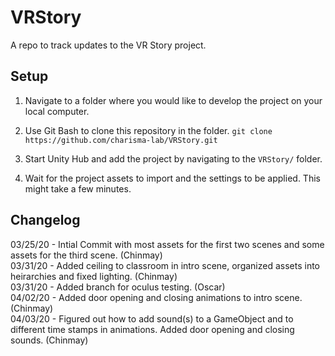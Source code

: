 # VRStory

A repo to track updates to the VR Story project.


## Setup
1. Navigate to a folder where you would like to develop the project on your local computer.

2. Use Git Bash to clone this repository in the folder.
  ```git clone https://github.com/charisma-lab/VRStory.git```
  
3. Start Unity Hub and add the project by navigating to the `VRStory/` folder.

4. Wait for the project assets to import and the settings to be applied. This might take a few minutes.


## Changelog
03/25/20 - Intial Commit with most assets for the first two scenes and some assets for the third scene. (Chinmay)  
03/31/20 - Added ceiling to classroom in intro scene, organized assets into heirarchies and fixed lighting. (Chinmay)  
03/31/20 - Added branch for oculus testing. (Oscar)  
04/02/20 - Added door opening and closing animations to intro scene. (Chinmay)  
04/03/20 - Figured out how to add sound(s) to a GameObject and to different time stamps in animations. Added door opening and closing sounds. (Chinmay)  
